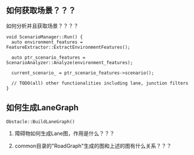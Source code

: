 ## 如何获取场景？？？
如何分析并且获取场景？？？？
```
void ScenarioManager::Run() {
  auto environment_features = FeatureExtractor::ExtractEnvironmentFeatures();

  auto ptr_scenario_features = ScenarioAnalyzer::Analyze(environment_features);

  current_scenario_ = ptr_scenario_features->scenario();

  // TODO(all) other functionalities including lane, junction filters
}
```

## 如何生成LaneGraph
```
Obstacle::BuildLaneGraph()
```
1. 障碍物如何生成Lane图，作用是什么？？？  

2. common目录的"RoadGraph"生成的图和上述的图有什么关系？？？




